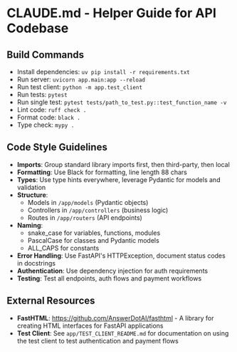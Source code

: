 # CLAUDE.md - Helper Guide for API Codebase

## Build Commands
- Install dependencies: `uv pip install -r requirements.txt`
- Run server: `uvicorn app.main:app --reload`
- Run test client: `python -m app.test_client`
- Run tests: `pytest`
- Run single test: `pytest tests/path_to_test.py::test_function_name -v`
- Lint code: `ruff check .`
- Format code: `black .`
- Type check: `mypy .`

## Code Style Guidelines
- **Imports**: Group standard library imports first, then third-party, then local
- **Formatting**: Use Black for formatting, line length 88 chars
- **Types**: Use type hints everywhere, leverage Pydantic for models and validation
- **Structure**: 
  - Models in `/app/models` (Pydantic objects)
  - Controllers in `/app/controllers` (business logic)
  - Routes in `/app/routers` (API endpoints)
- **Naming**: 
  - snake_case for variables, functions, modules
  - PascalCase for classes and Pydantic models
  - ALL_CAPS for constants
- **Error Handling**: Use FastAPI's HTTPException, document status codes in docstrings
- **Authentication**: Use dependency injection for auth requirements
- **Testing**: Test all endpoints, auth flows and payment workflows

## External Resources
- **FastHTML**: https://github.com/AnswerDotAI/fasthtml - A library for creating HTML interfaces for FastAPI applications
- **Test Client**: See `app/TEST_CLIENT_README.md` for documentation on using the test client to test authentication and payment flows